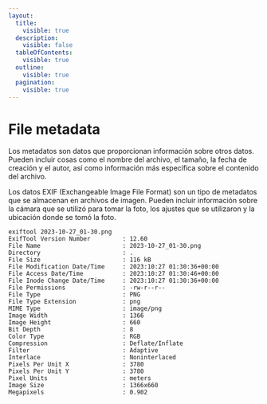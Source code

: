 ```yaml
---
layout:
  title:
    visible: true
  description:
    visible: false
  tableOfContents:
    visible: true
  outline:
    visible: true
  pagination:
    visible: true
---
```


# File metadata

Los metadatos son datos que proporcionan información sobre otros datos. Pueden incluir cosas como el nombre del archivo, el tamaño, la fecha de creación y el autor, así como información más específica sobre el contenido del archivo.

Los datos EXIF (Exchangeable Image File Format) son un tipo de metadatos que se almacenan en archivos de imagen. Pueden incluir información sobre la cámara que se utilizó para tomar la foto, los ajustes que se utilizaron y la ubicación donde se tomó la foto.

```
exiftool 2023-10-27_01-30.png
ExifTool Version Number         : 12.60
File Name                       : 2023-10-27_01-30.png
Directory                       : .
File Size                       : 116 kB
File Modification Date/Time     : 2023:10:27 01:30:36+00:00
File Access Date/Time           : 2023:10:27 01:30:46+00:00
File Inode Change Date/Time     : 2023:10:27 01:30:36+00:00
File Permissions                : -rw-r--r--
File Type                       : PNG
File Type Extension             : png
MIME Type                       : image/png
Image Width                     : 1366
Image Height                    : 660
Bit Depth                       : 8
Color Type                      : RGB
Compression                     : Deflate/Inflate
Filter                          : Adaptive
Interlace                       : Noninterlaced
Pixels Per Unit X               : 3780
Pixels Per Unit Y               : 3780
Pixel Units                     : meters
Image Size                      : 1366x660
Megapixels                      : 0.902
```
